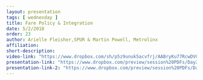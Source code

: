 ```yaml
---
layout: presentation
tags: [ wednesday ]
title: Fare Policy & Integration
date: 5/2/2018
order: 23
author: Arielle Fleisher,SPUR & Martin Powell, Metrolinx
affiliation: 
short-description:
video-link: "https://www.dropbox.com/sh/p5z9unuk5acvfrj/AABryKu77RcwDVCchV7IExxJa/Day2/2018-05-02_Cal-ITC_Day2-7.Fleisher-and-Powell.mp4"  
presentation-link: "https://www.dropbox.com/preview/session%20PDFs/Day2/7.fleisher_CITC%20Presentation_Wide%202.pdf" 
presentation-link-2: "https://www.dropbox.com/preview/session%20PDFs/Day2/8.powell_calitp%20v3.pdf?role=personal"
---
```


